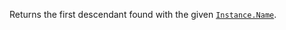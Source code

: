 Returns the first descendant found with the given [`Instance.Name`](https://create.roblox.com/docs/reference/engine/classes/Instance#Name).